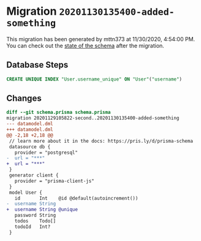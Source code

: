 # Migration `20201130135400-added-something`

This migration has been generated by mttn373 at 11/30/2020, 4:54:00 PM.
You can check out the [state of the schema](./schema.prisma) after the migration.

## Database Steps

```sql
CREATE UNIQUE INDEX "User.username_unique" ON "User"("username")
```

## Changes

```diff
diff --git schema.prisma schema.prisma
migration 20201129105822-second..20201130135400-added-something
--- datamodel.dml
+++ datamodel.dml
@@ -2,18 +2,18 @@
 // learn more about it in the docs: https://pris.ly/d/prisma-schema
 datasource db {
   provider = "postgresql"
-  url = "***"
+  url = "***"
 }
 generator client {
   provider = "prisma-client-js"
 }
 model User {
   id       Int    @id @default(autoincrement())
-  username String
+  username String @unique
   password String
   todos    Todo[]
   todoId   Int?
 }
```


